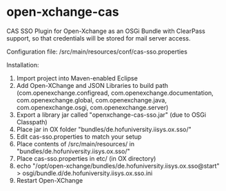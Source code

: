 # open-xchange-cas
CAS SSO Plugin for Open-Xchange as an OSGi Bundle with ClearPass support, so that credentials will be stored for mail server access.

Configuration file: /src/main/resources/conf/cas-sso.properties

Installation:

1. Import project into Maven-enabled Eclipse
2. Add Open-XChange and JSON Libraries to build path (com.openexchange.configread, com.openexchange.documentation, com.openexchange.global, com.openexchange.java, com.openexchange.osgi, com.openexchange.server)
3. Export a library jar called "openxchange-cas-sso.jar" (due to OSGi Classpath)
4. Place jar in OX folder "bundles/de.hofuniversity.iisys.ox.sso/"
5. Edit cas-sso.properties to match your setup
6. Place contents of /src/main/resources/ in "bundles/de.hofuniversity.iisys.ox.sso/"
7. Place cas-sso.properties in etc/ (in OX directory)
8. echo "/opt/open-xchange/bundles/de.hofuniversity.iisys.ox.sso@start" > osgi/bundle.d/de.hofuniversity.iisys.ox.sso.ini
9. Restart Open-XChange
